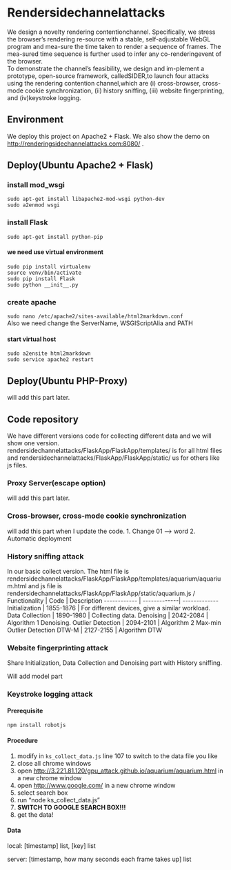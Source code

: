 # Rendersidechannelattacks  
We design a novelty rendering contentionchannel. Specifically, we stress the browser’s rendering re-source with a stable, self-adjustable WebGL program and mea-sure the time taken to render a sequence of frames. The mea-sured time sequence is further used to infer any co-renderingevent of the browser.  
To demonstrate the channel’s feasibility, we design and im-plement a prototype, open-source framework, calledSIDER,to launch four attacks using the rendering contention channel,which are (i) cross-browser, cross-mode cookie synchronization, (ii) history sniffing, (iii) website fingerprinting, and (iv)keystroke logging.  
## Environment  
We deploy this project on Apache2 + Flask. We also show the demo on http://renderingsidechannelattacks.com:8080/ . 
## Deploy(Ubuntu Apache2 + Flask)
### install mod_wsgi
`sudo apt-get install libapache2-mod-wsgi python-dev`   
`sudo a2enmod wsgi  `  
### install Flask
`sudo apt-get install python-pip  `
#### we need use virtual environment  
`sudo pip install virtualenv `  
`source venv/bin/activate  `   
`sudo pip install Flask  `  
`sudo python __init__.py `  
### create apache
`sudo nano /etc/apache2/sites-available/html2markdown.conf `   
Also we need change the ServerName, WSGIScriptAlia and PATH  
#### start virtual host
`sudo a2ensite html2markdown  `  
`sudo service apache2 restart  `  

## Deploy(Ubuntu PHP-Proxy)
<div class="text-blue mb-2">
will add this part later.
</div>

## Code repository
We have different versions code for collecting different data and we will show one version.  
rendersidechannelattacks/FlaskApp/FlaskApp/templates/ is for all html files and rendersidechannelattacks/FlaskApp/FlaskApp/static/ us for others like js files.  

### Proxy Server(escape option)
<div class="text-blue mb-2">
will add this part later.
</div>

### Cross-browser, cross-mode cookie synchronization
<div class="text-blue mb-2">
will add this part when I update the code.
1. Change 01 --> word
2. Automatic deployment
</div>

### History sniffing attack
In our basic collect version. The html file is rendersidechannelattacks/FlaskApp/FlaskApp/templates/aquarium/aquarium.html and js file is rendersidechannelattacks/FlaskApp/FlaskApp/static/aquarium.js /   
Functionality | Code | Description
------------ | -------------| -------------
Initialization | 1855-1876 | For different devices, give a similar workload.
Data Collection | 1890-1980 | Collecting data.
Denoising | 2042-2084 | Algorithm 1 Denoising.
Outlier Detection | 2094-2101 | Algorithm 2 Max-min Outlier Detection
DTW-M | 2127-2155 | Algorithm DTW

### Website fingerprinting attack
Share Initialization, Data Collection and Denoising part with History sniffing.
<div class="text-blue mb-2">
Will add model part
</div>

### Keystroke logging attack
#### Prerequisite
`npm install robotjs`

#### Procedure
1. modify in `ks_collect_data.js` line 107 to switch to the data file you like
2. close all chrome windows
3. open <http://3.221.81.120/gpu_attack.github.io/aquarium/aquarium.html> in a new chrome window
4. open <http://www.google.com/> in a new chrome window
5. select search box
6. run “node ks_collect_data.js”
7. **SWITCH TO GOOGLE SEARCH BOX!!!**
8. get the data!

#### Data

local: [timestamp] list, [key] list

server: [timestamp, how many seconds each frame takes up] list
